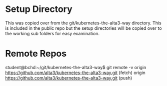# Setup Directory

This was copied over from the git/kubernetes-the-alta3-way directory.
This is included in the public repo but the setup directories will be copied over to the
working sub folders for easy examination.  

# Remote Repos
student@bchd:~/git/kubernetes-the-alta3-way$ git remote -v
origin  https://github.com/alta3/kubernetes-the-alta3-way.git (fetch)
origin  https://github.com/alta3/kubernetes-the-alta3-way.git (push)